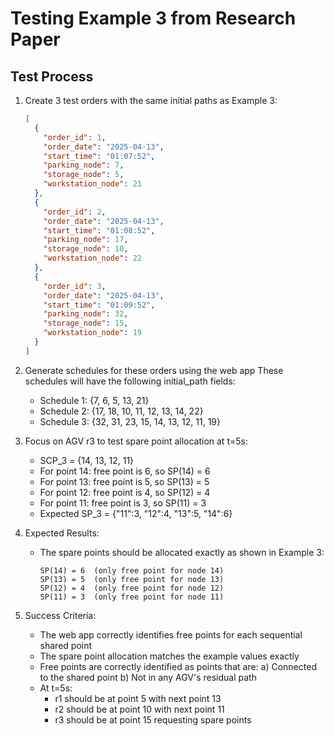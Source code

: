 # Testing Example 3 from Research Paper

## Test Process

1. Create 3 test orders with the same initial paths as Example 3:

   ```json
   [
     {
       "order_id": 1,
       "order_date": "2025-04-13",
       "start_time": "01:07:52",
       "parking_node": 7,
       "storage_node": 5,
       "workstation_node": 21
     },
     {
       "order_id": 2,
       "order_date": "2025-04-13",
       "start_time": "01:08:52",
       "parking_node": 17,
       "storage_node": 10,
       "workstation_node": 22
     },
     {
       "order_id": 3,
       "order_date": "2025-04-13",
       "start_time": "01:09:52",
       "parking_node": 32,
       "storage_node": 15,
       "workstation_node": 19
     }
   ]
   ```

2. Generate schedules for these orders using the web app
   These schedules will have the following initial_path fields:

   - Schedule 1: {7, 6, 5, 13, 21}
   - Schedule 2: {17, 18, 10, 11, 12, 13, 14, 22}
   - Schedule 3: {32, 31, 23, 15, 14, 13, 12, 11, 19}

3. Focus on AGV r3 to test spare point allocation at t=5s:

   - SCP_3 = {14, 13, 12, 11}
   - For point 14: free point is 6, so SP(14) = 6
   - For point 13: free point is 5, so SP(13) = 5
   - For point 12: free point is 4, so SP(12) = 4
   - For point 11: free point is 3, so SP(11) = 3
   - Expected SP_3 = {"11":3, "12":4, "13":5, "14":6}

4. Expected Results:

   - The spare points should be allocated exactly as shown in Example 3:
     ```
     SP(14) = 6  (only free point for node 14)
     SP(13) = 5  (only free point for node 13)
     SP(12) = 4  (only free point for node 12)
     SP(11) = 3  (only free point for node 11)
     ```

5. Success Criteria:
   - The web app correctly identifies free points for each sequential shared point
   - The spare point allocation matches the example values exactly
   - Free points are correctly identified as points that are:
     a) Connected to the shared point
     b) Not in any AGV's residual path
   - At t=5s:
     - r1 should be at point 5 with next point 13
     - r2 should be at point 10 with next point 11
     - r3 should be at point 15 requesting spare points
